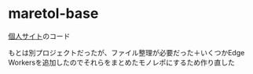 # maretol-base

[個人サイト](https://www.maretol.xyz)のコード

もとは別プロジェクトだったが、ファイル整理が必要だった＋いくつかEdge Workersを追加したのでそれらをまとめたモノレポにするため作り直した
